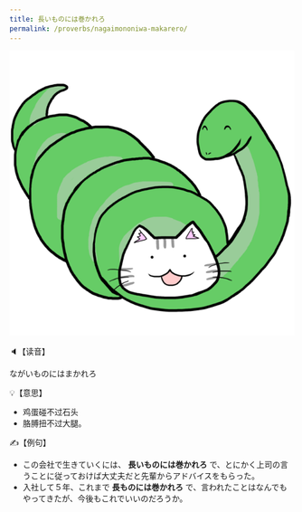 ```yaml
---
title: 長いものには巻かれろ
permalink: /proverbs/nagaimononiwa-makarero/
---
```


![](/assets/images/proverbs/nagaimononiwa-makarero.png)

🔈【读音】

ながいものにはまかれろ

💡【意思】

- 鸡蛋碰不过石头
- 胳膊扭不过大腿。

✍️【例句】

- この会社で生きていくには、 **長いものには巻かれろ** で、とにかく上司の言うことに従っておけば大丈夫だと先輩からアドバイスをもらった。
- 入社して５年、これまで **長ものには巻かれろ** で、言われたことはなんでもやってきたが、今後もこれでいいのだろうか。
